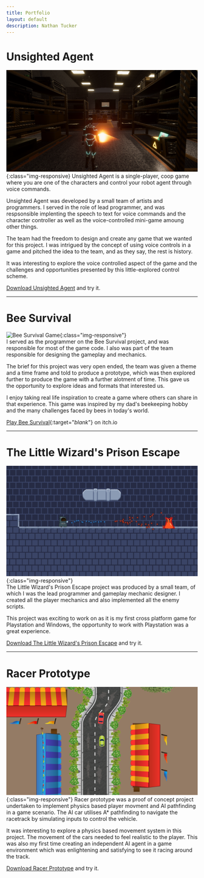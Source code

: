 ```yaml
---
title: Portfolio
layout: default
description: Nathan Tucker
---
```


# Unsighted Agent
![Unsighted Agent Game](/assets/images/Unsighted_Agent.PNG "Unsighted Agent"){:class="img-responsive}
Unsighted Agent is a single-player, coop game where you are one of the characters and control your robot agent through voice commands.

Unsighted Agent was developed by a small team of artists and programmers. I served in the role of lead programmer, and was respsonsible implenting the speech to text for voice commands and the character controller as well as the voice-controlled mini-game amoung other things.

The team had the freedom to design and create any game that we wanted for this project. I was intrigued by the concept of using voice controls in a game and pitched the idea to the team, and as they say, the rest is history.

It was interesting to explore the voice controlled aspect of the game and the challenges and opportunities presented by this little-explored control scheme.

[Download Unsighted Agent](https://drive.google.com/file/d/1Mtt5sxJ5Ogq0Zj1mK3LdLV6F_1Snb0fm/view?usp=sharing) and try it.

---

# Bee Survival  
![Bee Survival Game](https://img.itch.zone/aW1hZ2UvMTE2NTQyNC82NzgwOTgzLnBuZw==/original/hry7vK.png "Bee Survival"){:class="img-responsive"}  
I served as the programmer on the Bee Survival project, and was responsible for most of the game code. I also was part of the team responsible for designing the gameplay and mechanics.  
  
The brief for this project was very open ended, the team was given a theme and a time frame and told to produce a prototype, which was then explored further to produce the game with a further alotment of time. This gave us the opportunity to explore ideas and formats that interested us.
  
I enjoy taking real life inspiration to create a game where others can share in that experience. This game was inspired by my dad's beekeeping hobby and the many challenges faced by bees in today's world.  
  
[Play Bee Survival](https://bee-survival.itch.io/bee-survival){:target="_blank_"} on itch.io  

---
  
# The Little Wizard's Prison Escape
![The Little Wizard's Prison Escape](/assets/images/Little_Wizards_Prison_Escape_Small.PNG "The Little Wizard's Prison Escape"){:class="img-responsive"}  
The Little Wizard's Prison Escape project was produced by a small team, of which I was the lead programmer and gameplay mechanic designer. I created all the player mechanics and also implemented all the enemy scripts.  
  
This project was exciting to work on as it is my first cross platform game for Playstation and Windows, the opportunity to work with Playstation was a great experience.  
  
[Download The Little Wizard's Prison Escape](https://drive.google.com/file/d/13OMbXVnps7QuEbjBbX1k3kzKuC1fbEro/view?usp=sharing) and try it.  
  
---
  
# Racer Prototype
![Racer Prototype](/assets/images/Racer_Prototype.PNG "Racer Prototype"){:class="img-responsive"}
Racer prototype was a proof of concept project undertaken to implement physics based player movment and AI pathfinding in a game scenario. The AI car utilises A* pathfinding to navigate the racetrack by simulating inputs to control the vehicle.
  
It was interesting to explore a physics based movement system in this project. The movement of the cars needed to feel realistic to the player. This was also my first time creating an independent AI agent in a game environment which was enlightening and satisfying to see it racing around the track.  
  
[Download Racer Prototype](/assets/downloads/Racer_Prototype_Release.zip) and try it.
